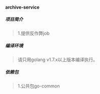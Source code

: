 #### archive-service

##### 项目简介
> 1.提供反作弊job

##### 编译环境
> 请只用golang v1.7.x以上版本编译执行。  

##### 依赖包
> 1.公共包go-common  

